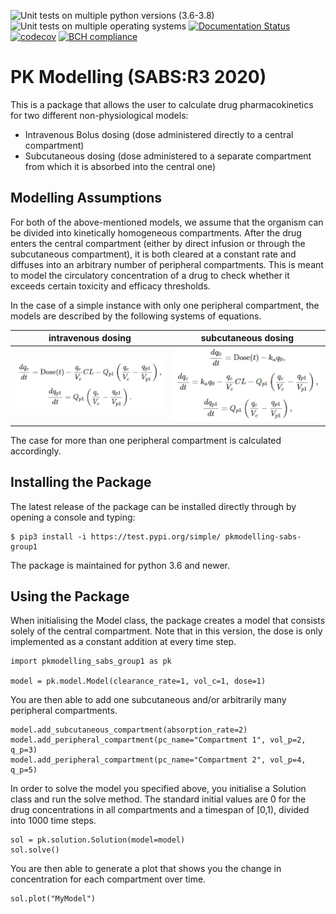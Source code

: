 ![Unit tests on multiple python versions (3.6-3.8)](https://github.com/SABS-Group-1/pkmodelling/workflows/Run%20unit%20tests%20with%20all%20supported%20python%20versions%20(3.6-3.8)/badge.svg)
![Unit tests on multiple operating systems](https://github.com/SABS-Group-1/pkmodelling/workflows/Unit%20tests%20(OS%20versions)/badge.svg)
[![Documentation Status](https://readthedocs.org/projects/pkmodelling/badge/?version=latest)](https://pkmodelling.readthedocs.io/en/latest/?badge=latest)
[![codecov](https://codecov.io/gh/SABS-Group-1/pkmodelling/branch/master/graph/badge.svg?token=05UPUHBXCN)](undefined)
[![BCH compliance](https://bettercodehub.com/edge/badge/SABS-Group-1/pkmodelling?branch=master)](https://bettercodehub.com/)

# PK Modelling (SABS:R3 2020)

This is a package that allows the user to calculate drug pharmacokinetics for two different non-physiological models:
- Intravenous Bolus dosing (dose administered directly to a central compartment)
- Subcutaneous dosing (dose administered to a separate compartment from which it is absorbed into the central one)

## Modelling Assumptions

For both of the above-mentioned models, 
we assume that the organism can be divided into kinetically homogeneous compartments.
After the drug enters the central compartment (either by direct infusion or through the 
subcutaneous compartment), it is both cleared at a constant rate and
diffuses into an arbitrary number of peripheral compartments. This is meant to model the 
circulatory concentration of a drug to check whether it exceeds certain toxicity and efficacy thresholds.

In the case of a simple instance with only one peripheral compartment,
the models are described by the following systems of equations.

 intravenous dosing              |  subcutaneous dosing
:-------------------------:|:-------------------------:
![image](https://github.com/SABS-Group-1/pkmodelling/blob/master/docs/pictures/iv_ODE.png)  |  ![image](https://github.com/SABS-Group-1/pkmodelling/blob/readme_image_url/docs/pictures/sc_ODE.png)

The case for more than one peripheral compartment is calculated accordingly.

## Installing the Package

The latest release of the package can be installed directly through by opening a console and typing:
```
$ pip3 install -i https://test.pypi.org/simple/ pkmodelling-sabs-group1
```
The package is maintained for python 3.6 and newer.

## Using the Package

When initialising the Model class, the package creates a model
that consists solely of the central compartment. Note that in this version,
the dose is only implemented as a constant addition at every time step.

``` 
import pkmodelling_sabs_group1 as pk

model = pk.model.Model(clearance_rate=1, vol_c=1, dose=1)
```

You are then able to add one subcutaneous 
and/or arbitrarily many peripheral compartments.

```
model.add_subcutaneous_compartment(absorption_rate=2)
model.add_peripheral_compartment(pc_name="Compartment 1", vol_p=2, q_p=3)
model.add_peripheral_compartment(pc_name="Compartment 2", vol_p=4, q_p=5)
```

In order to solve the model you specified above, you initialise a
Solution class and run the solve method. The standard initial values are 0 for the drug 
concentrations in all compartments and a timespan of [0,1), divided into 1000 time steps.

```
sol = pk.solution.Solution(model=model)
sol.solve()
```

You are then able to generate a plot that shows you the change in concentration
for each compartment over time.

```
sol.plot("MyModel")
```
